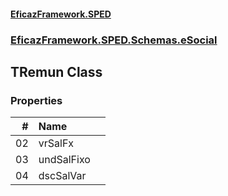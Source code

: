 #### [EficazFramework.SPED](EficazFrameworkSPED.md 'EficazFramework SPED')
### [EficazFramework.SPED.Schemas.eSocial](EficazFramework.SPED.Schemas.eSocial.md 'EficazFramework.SPED.Schemas.eSocial')

## TRemun Class
### Properties

| # | Name | |
| ---: | :--- | :--- |
| 02 | vrSalFx |  |
| 03 | undSalFixo |  |
| 04 | dscSalVar |  |
